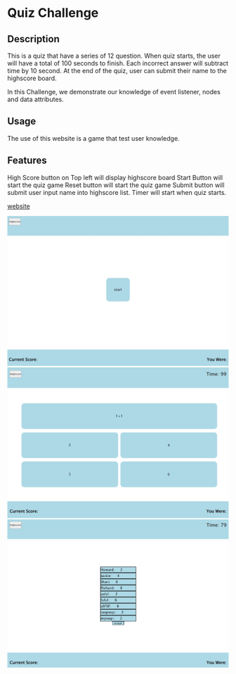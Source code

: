 # Quiz Challenge

## Description
This is a quiz that have a series of 12 question. When quiz starts, the user will have a total of 100 seconds to finish. Each incorrect answer will subtract time by 10 second. At the end of the quiz, user can submit their name to the highscore board.

In this Challenge, we demonstrate our knowledge of event listener, nodes and data attributes.

## Usage

The use of this website is a game that test user knowledge.

## Features
High Score button on Top left will display highscore board
Start Button will start the quiz game
Reset button will start the quiz game
Submit button will submit user input name into highscore list.
Timer will start when quiz starts.


[website](https://howardlee2022.github.io/Quiz-Homework/)

![Main](./assets/screenshots/Home%20Screen.jpg)
![Quiz](./assets/screenshots/Quiz.jpg)
![Highscore](./assets/screenshots/Highscore.jpg)